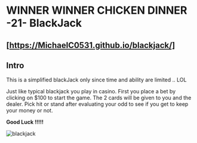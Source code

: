 # WINNER WINNER CHICKEN DINNER -21- BlackJack
[https://MichaelC0531.github.io/blackjack/]
---
## Intro

This is a simplified blackJack only since time and ability are limited .. LOL 

Just like typical blackjack you play in casino.
First you place a bet by clicking on $100 to start the game. The 2 cards will be given to you and the dealer. Pick hit or stand after evaluating your odd to see if you get to keep your money or not. 

**Good Luck !!!!!** 

![blackjack](https://user-images.githubusercontent.com/109554223/223303383-2ae6b53f-917b-4e5b-8826-31da4eebf349.png)
